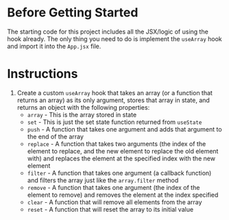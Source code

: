 # Before Getting Started

The starting code for this project includes all the JSX/logic of using the hook already. The only thing you need to do is implement the `useArray` hook and import it into the `App.jsx` file.

# Instructions

1. Create a custom `useArray` hook that takes an array (or a function that returns an array) as its only argument, stores that array in state, and returns an object with the following properties:
   - `array` - This is the array stored in state
   - `set` - This is just the set state function returned from `useState`
   - `push` - A function that takes one argument and adds that argument to the end of the array
   - `replace` - A function that takes two arguments (the index of the element to replace, and the new element to replace the old element with) and replaces the element at the specified index with the new element
   - `filter` - A function that takes one argument (a callback function) and filters the array just like the `array.filter` method
   - `remove` - A function that takes one argument (the index of the element to remove) and removes the element at the index specified
   - `clear` - A function that will remove all elements from the array
   - `reset` - A function that will reset the array to its initial value
